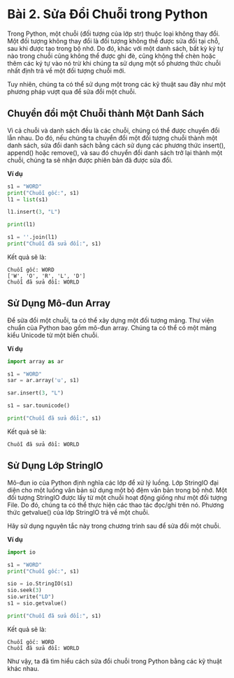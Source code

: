 # Bài 2. Sửa Đổi Chuỗi trong Python

Trong Python, một chuỗi (đối tượng của lớp str) thuộc loại không thay đổi. Một đối tượng không thay đổi là đối tượng không thể được sửa đổi tại chỗ, sau khi được tạo trong bộ nhớ. Do đó, khác với một danh sách, bất kỳ ký tự nào trong chuỗi cũng không thể được ghi đè, cũng không thể chèn hoặc thêm các ký tự vào nó trừ khi chúng ta sử dụng một số phương thức chuỗi nhất định trả về một đối tượng chuỗi mới.

Tuy nhiên, chúng ta có thể sử dụng một trong các kỹ thuật sau đây như một phương pháp vượt qua để sửa đổi một chuỗi.

## Chuyển đổi một Chuỗi thành Một Danh Sách

Vì cả chuỗi và danh sách đều là các chuỗi, chúng có thể được chuyển đổi lẫn nhau. Do đó, nếu chúng ta chuyển đổi một đối tượng chuỗi thành một danh sách, sửa đổi danh sách bằng cách sử dụng các phương thức insert(), append() hoặc remove(), và sau đó chuyển đổi danh sách trở lại thành một chuỗi, chúng ta sẽ nhận được phiên bản đã được sửa đổi.

**Ví dụ**

```python
s1 = "WORD"
print("Chuỗi gốc:", s1)
l1 = list(s1)

l1.insert(3, "L")

print(l1)

s1 = ''.join(l1)
print("Chuỗi đã sửa đổi:", s1)
```

Kết quả sẽ là:

```
Chuỗi gốc: WORD
['W', 'O', 'R', 'L', 'D']
Chuỗi đã sửa đổi: WORLD
```

## Sử Dụng Mô-đun Array

Để sửa đổi một chuỗi, ta có thể xây dựng một đối tượng mảng. Thư viện chuẩn của Python bao gồm mô-đun array. Chúng ta có thể có một mảng kiểu Unicode từ một biến chuỗi.

**Ví dụ**

```python
import array as ar

s1 = "WORD"
sar = ar.array('u', s1)

sar.insert(3, "L")

s1 = sar.tounicode()

print("Chuỗi đã sửa đổi:", s1)
```

Kết quả sẽ là:

```
Chuỗi đã sửa đổi: WORLD
```

## Sử Dụng Lớp StringIO

Mô-đun io của Python định nghĩa các lớp để xử lý luồng. Lớp StringIO đại diện cho một luồng văn bản sử dụng một bộ đệm văn bản trong bộ nhớ. Một đối tượng StringIO được lấy từ một chuỗi hoạt động giống như một đối tượng File. Do đó, chúng ta có thể thực hiện các thao tác đọc/ghi trên nó. Phương thức getvalue() của lớp StringIO trả về một chuỗi.

Hãy sử dụng nguyên tắc này trong chương trình sau để sửa đổi một chuỗi.

**Ví dụ**

```python
import io

s1 = "WORD"
print("Chuỗi gốc:", s1)

sio = io.StringIO(s1)
sio.seek(3)
sio.write("LD")
s1 = sio.getvalue()

print("Chuỗi đã sửa đổi:", s1)
```

Kết quả sẽ là:

```
Chuỗi gốc: WORD
Chuỗi đã sửa đổi: WORLD
```

Như vậy, ta đã tìm hiểu cách sửa đổi chuỗi trong Python bằng các kỹ thuật khác nhau.